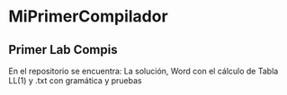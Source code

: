 # MiPrimerCompilador
## Primer Lab Compis
En el repositorio se encuentra:
La solución,
Word con el cálculo de Tabla LL(1) y
.txt con gramática y pruebas
